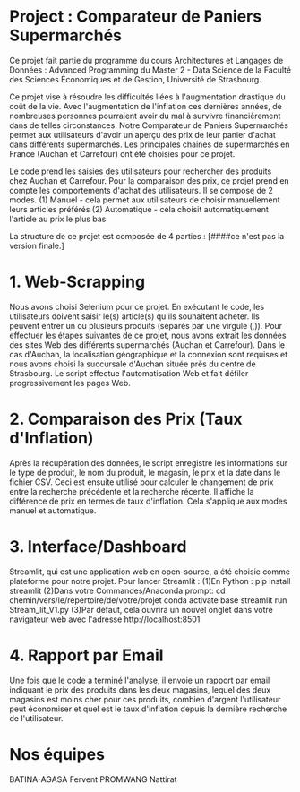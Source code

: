 # Project : Comparateur de Paniers Supermarchés
Ce projet fait partie du programme du cours Architectures et Langages de Données : Advanced Programming du Master 2 - Data Science de la Faculté des Sciences Économiques et de Gestion, Université de Strasbourg.

Ce projet vise à résoudre les difficultés liées à l'augmentation drastique du coût de la vie. Avec l'augmentation de l'inflation ces dernières années, de nombreuses personnes pourraient avoir du mal à survivre financièrement dans de telles circonstances. Notre Comparateur de Paniers Supermarchés permet aux utilisateurs d'avoir un aperçu des prix de leur panier d'achat dans différents supermarchés. Les principales chaînes de supermarchés en France (Auchan et Carrefour) ont été choisies pour ce projet.

Le code prend les saisies des utilisateurs pour rechercher des produits chez Auchan et Carrefour. Pour la comparaison des prix, ce projet prend en compte les comportements d'achat des utilisateurs. Il se compose de 2 modes.
          (1) Manuel - cela permet aux utilisateurs de choisir manuellement leurs articles préférés
          (2) Automatique - cela choisit automatiquement l'article au prix le plus bas

La structure de ce projet est composée de 4 parties : [####ce n'est pas la version finale.]

# 1. Web-Scrapping
Nous avons choisi Selenium pour ce projet. En exécutant le code, les utilisateurs doivent saisir le(s) article(s) qu'ils souhaitent acheter. Ils peuvent entrer un ou plusieurs produits (séparés par une virgule (,)). Pour effectuer les étapes suivantes de ce projet, nous avons extrait les données des sites Web des différents supermarchés (Auchan et Carrefour). Dans le cas d'Auchan, la localisation géographique et la connexion sont requises et nous avons choisi la succursale d'Auchan située près du centre de Strasbourg. Le script effectue l'automatisation Web et fait défiler progressivement les pages Web.
# 2. Comparaison des Prix (Taux d'Inflation)
Après la récupération des données, le script enregistre les informations sur le type de produit, le nom du produit, le magasin, le prix et la date dans le fichier CSV. Ceci est ensuite utilisé pour calculer le changement de prix entre la recherche précédente et la recherche récente. Il affiche la différence de prix en termes de taux d'inflation. Cela s'applique aux modes manuel et automatique.
# 3. Interface/Dashboard
Streamlit, qui est une application web en open-source, a été choisie comme plateforme pour notre projet.
Pour lancer Streamlit :
(1)En Python : pip install streamlit
(2)Dans votre Commandes/Anaconda prompt:
cd chemin/vers/le/répertoire/de/votre/projet
conda activate base
streamlit run Stream_lit_V1.py
(3)Par défaut, cela ouvrira un nouvel onglet dans votre navigateur web avec l'adresse http://localhost:8501
# 4. Rapport par Email
Une fois que le code a terminé l'analyse, il envoie un rapport par email indiquant le prix des produits dans les deux magasins, lequel des deux magasins est moins cher pour ces produits, combien d'argent l'utilisateur peut économiser et quel est le taux d'inflation depuis la dernière recherche de l'utilisateur.
# Nos équipes
BATINA-AGASA Fervent 
PROMWANG Nattirat
